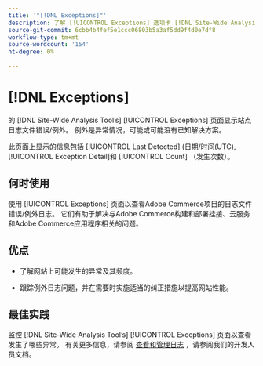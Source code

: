 ```yaml
---
title: '"[!DNL Exceptions]"'
description: 了解 [!UICONTROL Exceptions] 选项卡 [!DNL Site-Wide Analysis Tool]、何时使用、其好处和最佳实践。
source-git-commit: 6cbb4b4fef5e1ccc06803b5a3af5dd9f4d0e7df8
workflow-type: tm+mt
source-wordcount: '154'
ht-degree: 0%

---
```


# [!DNL Exceptions]

的 [!DNL Site-Wide Analysis Tool’s] [!UICONTROL Exceptions] 页面显示站点日志文件错误/例外。 例外是异常情况，可能或可能没有已知解决方案。

此页面上显示的信息包括 [!UICONTROL Last Detected] (日期/时间(UTC), [!UICONTROL Exception Detail]和 [!UICONTROL Count] （发生次数）。

## 何时使用

使用 [!UICONTROL Exceptions] 页面以查看Adobe Commerce项目的日志文件错误/例外日志。 它们有助于解决与Adobe Commerce构建和部署挂接、云服务和Adobe Commerce应用程序相关的问题。

## 优点

* 了解网站上可能发生的异常及其频度。

* 跟踪例外日志问题，并在需要时实施适当的纠正措施以提高网站性能。

## 最佳实践

监控 [!DNL Site-Wide Analysis Tool’s] [!UICONTROL Exceptions] 页面以查看发生了哪些异常。 有关更多信息，请参阅 [查看和管理日志](https://devdocs.magento.com/cloud/project/log-locations.html) ，请参阅我们的开发人员文档。
